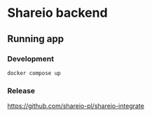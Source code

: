 # Shareio backend

## Running app

### Development

```console
docker compose up
```

### Release

https://github.com/shareio-pl/shareio-integrate
